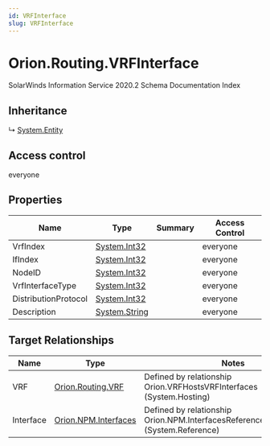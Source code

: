 ```yaml
---
id: VRFInterface
slug: VRFInterface
---
```


# Orion.Routing.VRFInterface

SolarWinds Information Service 2020.2 Schema Documentation Index

## Inheritance

↳ [System.Entity](./../System/Entity)

## Access control

everyone

## Properties

| Name | Type | Summary | Access Control |
| ------ | ------ | ------ | ------ |
| VrfIndex | [System.Int32](https://docs.microsoft.com/en-us/dotnet/api/system.int32) |  | everyone |
| IfIndex | [System.Int32](https://docs.microsoft.com/en-us/dotnet/api/system.int32) |  | everyone |
| NodeID | [System.Int32](https://docs.microsoft.com/en-us/dotnet/api/system.int32) |  | everyone |
| VrfInterfaceType | [System.Int32](https://docs.microsoft.com/en-us/dotnet/api/system.int32) |  | everyone |
| DistributionProtocol | [System.Int32](https://docs.microsoft.com/en-us/dotnet/api/system.int32) |  | everyone |
| Description | [System.String](https://docs.microsoft.com/en-us/dotnet/api/system.string) |  | everyone |

## Target Relationships

| Name | Type | Notes |
| ------ | ------ | ------ |
| VRF | [Orion.Routing.VRF](./../Orion.Routing/VRF) | Defined by relationship Orion.VRFHostsVRFInterfaces (System.Hosting) |
| Interface | [Orion.NPM.Interfaces](./../Orion.NPM/Interfaces) | Defined by relationship Orion.NPM.InterfacesReferencesVRFInterfaces (System.Reference) |

